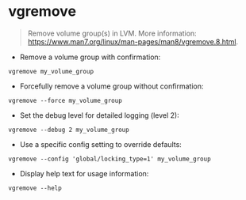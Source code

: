 # vgremove

> Remove volume group(s) in LVM.
> More information: <https://www.man7.org/linux/man-pages/man8/vgremove.8.html>.

- Remove a volume group with confirmation:

`vgremove my_volume_group`

- Forcefully remove a volume group without confirmation:

`vgremove --force my_volume_group`

- Set the debug level for detailed logging (level 2):

`vgremove --debug 2 my_volume_group`

- Use a specific config setting to override defaults:

`vgremove --config 'global/locking_type=1' my_volume_group`

- Display help text for usage information:

`vgremove --help`
